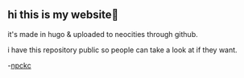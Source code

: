 ## hi this is my website👋

it's made in hugo & uploaded to neocities through github.

i have this repository public so people can take a look at if they want.

-[npckc](https://npckc.net)
